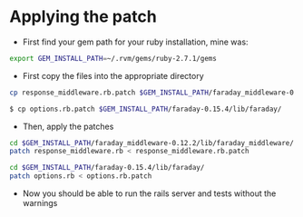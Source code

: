 # Applying the patch
* First find your gem path for your ruby installation, mine was:
```sh
export GEM_INSTALL_PATH=~/.rvm/gems/ruby-2.7.1/gems
```

* First copy the files into the appropriate directory
```sh
cp response_middleware.rb.patch $GEM_INSTALL_PATH/faraday_middleware-0.12.2/lib/faraday_middleware/

$ cp options.rb.patch $GEM_INSTALL_PATH/faraday-0.15.4/lib/faraday/
```

* Then, apply the patches
```sh
cd $GEM_INSTALL_PATH/faraday_middleware-0.12.2/lib/faraday_middleware/
patch response_middleware.rb < response_middleware.rb.patch

cd $GEM_INSTALL_PATH/faraday-0.15.4/lib/faraday/
patch options.rb < options.rb.patch
```

* Now you should be able to run the rails server and tests without the warnings
